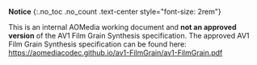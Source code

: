 <div id="draft-legend" class="alert alert-danger" markdown="1">

**Notice**
{:.no_toc .no_count .text-center style="font-size: 2rem"}

This is an internal AOMedia working document and **not an approved version** of
the AV1 Film Grain Synthesis specification. The approved AV1 Film Grain Synthesis specification can be found
here: <https://aomediacodec.github.io/av1-FilmGrain/av1-FilmGrain.pdf>

</div>
